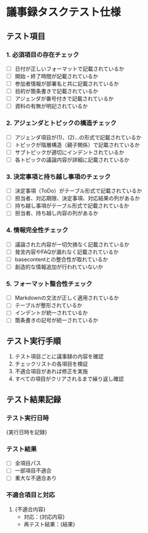 # 議事録タスクテスト仕様

## テスト項目

### 1. 必須項目の存在チェック
- [ ] 日付が正しいフォーマットで記載されているか
- [ ] 開始・終了時間が記載されているか
- [ ] 参加者情報が部署名と共に記載されているか
- [ ] 目的が箇条書きで記載されているか
- [ ] アジェンダが番号付きで記載されているか
- [ ] 資料の有無が明記されているか

### 2. アジェンダとトピックの構造チェック
- [ ] アジェンダ項目が(1)、(2)...の形式で記載されているか
- [ ] トピックが階層構造（親子関係）で記載されているか
- [ ] サブトピックが適切にインデントされているか
- [ ] 各トピックの議論内容が詳細に記載されているか

### 3. 決定事項と持ち越し事項のチェック
- [ ] 決定事項（ToDo）がテーブル形式で記載されているか
- [ ] 担当者、対応期限、決定事項、対応結果の列があるか
- [ ] 持ち越し事項がテーブル形式で記載されているか
- [ ] 担当者、持ち越し内容の列があるか

### 4. 情報完全性チェック
- [ ] 議論された内容が一切欠損なく記載されているか
- [ ] 発言内容やFAQが漏れなく記載されているか
- [ ] basecontentとの整合性が取れているか
- [ ] 創造的な情報追加が行われていないか

### 5. フォーマット整合性チェック
- [ ] Markdownの文法が正しく適用されているか
- [ ] テーブルが整形されているか
- [ ] インデントが統一されているか
- [ ] 箇条書きの記号が統一されているか

## テスト実行手順
1. テスト項目ごとに議事録の内容を確認
2. チェックリストの各項目を検証
3. 不適合項目があれば修正を実施
4. すべての項目がクリアされるまで繰り返し確認

## テスト結果記録
### テスト実行日時
{実行日時を記録}

### テスト結果
- [ ] 全項目パス
- [ ] 一部項目不適合
- [ ] 重大な不適合あり

### 不適合項目と対応
1. {不適合内容}
   - 対応：{対応内容}
   - 再テスト結果：{結果}